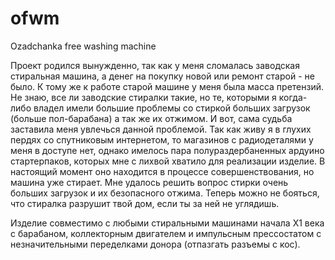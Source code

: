 # ofwm
Ozadchanka free washing machine 

Проект родился вынужденно, так как у меня сломалась заводская стиральная машина, а денег на покупку новой или ремонт старой - не было. К тому же к работе старой машине у меня была масса претензий. Не знаю, все ли заводские стиралки такие, но те, которыми я когда-либо владел имели большие проблемы со стиркой больших загрузок (больше пол-барабана) а так же их отжимом. И вот, сама судьба заставила меня увлечься данной проблемой. Так как живу я в глухих пердях со спутниковым интернетом, то магазинов с радиодеталями у меня в доступе нет, однако имелось пара полураздербаненных ардуино стартерпаков, которых мне с лихвой хватило для реализации изделие. В настоящий момент оно находится в процессе совершенствования, но машина уже стирает. Мне удалось решить вопрос стирки очень больших загрузок и их безопасного отжима. Теперь можно не бояться, что стиралка разрушит твой дом, если ты за ней не углядишь.

Изделие совместимо с любыми стиральными машинами начала Х1 века с барабаном, коллекторным двигателем и импульсным прессостатом с незначительными переделками донора (отпазгать разъемы с кос).
